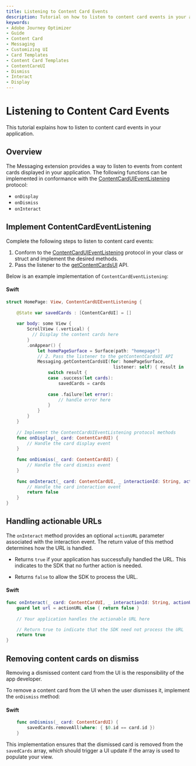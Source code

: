 ```yaml
---
title: Listening to Content Card Events
description: Tutorial on how to listen to content card events in your application.
keywords:
- Adobe Journey Optimizer
- Guide
- Content Card
- Messaging
- Customizing UI
- Card Templates
- Content Card Templates
- ContentCareUI
- Dismiss
- Interact
- Display
---
```


# Listening to Content Card Events

This tutorial explains how to listen to content card events in your application.

## Overview

The Messaging extension provides a way to listen to events from content cards displayed in your application. The following functions can be implemented in conformance with the [ContentCardUIEventListening](../public-classes/contentcarduieventlistening.md) protocol:

* `onDisplay`
* `onDismiss`
* `onInteract`

## Implement ContentCardEventListening

Complete the following steps to listen to content card events:

1. Conform to the [ContentCardUIEventListening](../public-classes/contentcarduieventlistening.md) protocol in your class or struct and implement the desired methods.
1. Pass the listener to the [getContentCardsUI](../api-usage.md#getcontentcardsui) API.

Below is an example implementation of `ContentCardEventListening`:

<CodeBlock slots="heading, code" repeat="1" languages="Swift" />

#### Swift

```swift
struct HomePage: View, ContentCardUIEventListening {
    
    @State var savedCards : [ContentCardUI] = []
    
    var body: some View {
        ScrollView (.vertical) {
          // Display the content cards here
        }
        .onAppear() {
            let homePageSurface = Surface(path: "homepage")
            // 2. Pass the listener to the getContentCardsUI API
            Messaging.getContentCardsUI(for: homePageSurface,
                                         listener: self) { result in
                switch result {
                case .success(let cards):
                    savedCards = cards
                    
                case .failure(let error):
                    // handle error here                    
                }
            }
        }
    }
    
    // Implement the ContentCardUIEventListening protocol methods
    func onDisplay(_ card: ContentCardUI) {
        // Handle the card display event
    }
    
    func onDismiss(_ card: ContentCardUI) {
        // Handle the card dismiss event
    }
    
    func onInteract(_ card: ContentCardUI, _ interactionId: String, actionURL: URL?) -> Bool {
        // Handle the card interaction event
        return false
    }
}
```

## Handling actionable URLs

The `onInteract` method provides an optional `actionURL` parameter associated with the interaction event. The return value of this method determines how the URL is handled.

* Returns `true` if your application has successfully handled the URL. This indicates to the SDK that no further action is needed.

* Returns `false` to allow the SDK to process the URL.

<CodeBlock slots="heading, code" repeat="1" languages="Swift" />

#### Swift

```swift
func onInteract(_ card: ContentCardUI, _ interactionId: String, actionURL: URL?) -> Bool {
    guard let url = actionURL else { return false }
    
    // Your application handles the actionable URL here

    // Return true to indicate that the SDK need not process the URL
    return true
}
```

## Removing content cards on dismiss

<InlineAlert variant="info" slots="text"/>

Removing a dismissed content card from the UI is the responsibility of the app developer.

To remove a content card from the UI when the user dismisses it, implement the `onDismiss` method:

<CodeBlock slots="heading, code" repeat="1" languages="Swift" />

#### Swift

```swift
    func onDismiss(_ card: ContentCardUI) {
        savedCards.removeAll(where: { $0.id == card.id })
    }
```

This implementation ensures that the dismissed card is removed from the `savedCards` array, which should trigger a UI update if the array is used to populate your view.
